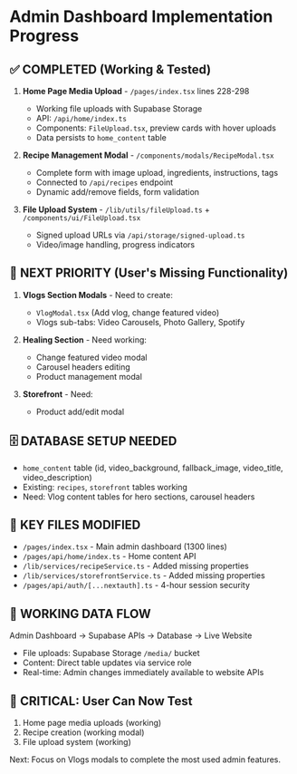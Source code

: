# Admin Dashboard Implementation Progress

## ✅ COMPLETED (Working & Tested)
1. **Home Page Media Upload** - `/pages/index.tsx` lines 228-298
   - Working file uploads with Supabase Storage
   - API: `/api/home/index.ts`
   - Components: `FileUpload.tsx`, preview cards with hover uploads
   - Data persists to `home_content` table

2. **Recipe Management Modal** - `/components/modals/RecipeModal.tsx`  
   - Complete form with image upload, ingredients, instructions, tags
   - Connected to `/api/recipes` endpoint
   - Dynamic add/remove fields, form validation

3. **File Upload System** - `/lib/utils/fileUpload.ts` + `/components/ui/FileUpload.tsx`
   - Signed upload URLs via `/api/storage/signed-upload.ts`
   - Video/image handling, progress indicators

## 🔄 NEXT PRIORITY (User's Missing Functionality)
1. **Vlogs Section Modals** - Need to create:
   - `VlogModal.tsx` (Add vlog, change featured video)
   - Vlogs sub-tabs: Video Carousels, Photo Gallery, Spotify
   
2. **Healing Section** - Need working:
   - Change featured video modal
   - Carousel headers editing
   - Product management modal

3. **Storefront** - Need:
   - Product add/edit modal

## 🗄️ DATABASE SETUP NEEDED
- `home_content` table (id, video_background, fallback_image, video_title, video_description)
- Existing: `recipes`, `storefront` tables working
- Need: Vlog content tables for hero sections, carousel headers

## 🔧 KEY FILES MODIFIED
- `/pages/index.tsx` - Main admin dashboard (1300 lines)
- `/pages/api/home/index.ts` - Home content API
- `/lib/services/recipeService.ts` - Added missing properties
- `/lib/services/storefrontService.ts` - Added missing properties
- `/pages/api/auth/[...nextauth].ts` - 4-hour session security

## 🎯 WORKING DATA FLOW
Admin Dashboard → Supabase APIs → Database → Live Website
- File uploads: Supabase Storage `/media/` bucket
- Content: Direct table updates via service role
- Real-time: Admin changes immediately available to website APIs

## 🚨 CRITICAL: User Can Now Test
1. Home page media uploads (working)
2. Recipe creation (working modal)
3. File upload system (working)

Next: Focus on Vlogs modals to complete the most used admin features.